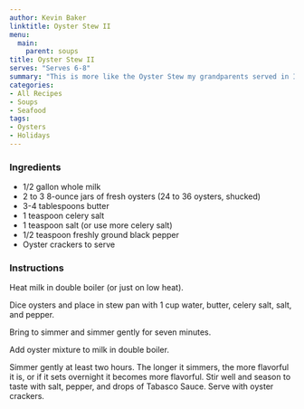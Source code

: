 ```yaml
---
author: Kevin Baker
linktitle: Oyster Stew II
menu:
  main:
    parent: soups
title: Oyster Stew II
serves: "Serves 6-8"
summary: "This is more like the Oyster Stew my grandparents served in Iowa, albeit with canned oysters when fresh are sorely wanted here. There's something truly appealing about the simplicity of it, though -- less a stew than hot buttery milk flavored with the lovely saline subtlety of oysters. "
categories:
- All Recipes
- Soups
- Seafood
tags: 
- Oysters
- Holidays
---
```

### Ingredients

<div class="ingredient-list">

* 1/2 gallon whole milk  
* 2 to 3 8-ounce jars of fresh oysters (24 to 36 oysters, shucked)  
* 3-4 tablespoons butter  
* 1 teaspoon celery salt  
* 1 teaspoon salt (or use more celery salt)  
* 1/2 teaspoon freshly ground black pepper 
* Oyster crackers to serve  

</div>

### Instructions

Heat milk in double boiler (or just on low heat).

Dice oysters and place in stew pan with 1 cup water, butter, celery salt, salt, and pepper.

Bring to simmer and simmer gently for seven minutes.

Add oyster mixture to milk in double boiler.

Simmer gently at least two hours. The longer it simmers, the more flavorful it is, or if it sets overnight it becomes more flavorful. Stir well and season to taste with salt, pepper, and drops of Tabasco Sauce. Serve with oyster crackers.